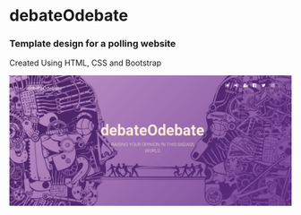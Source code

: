 # debateOdebate

### Template design for a polling website

Created Using HTML, CSS and Bootstrap

![Image](https://raw.githubusercontent.com/AbhimanyuVashisht/debateOdebate/master/assets/img/debateOdebate.png)

